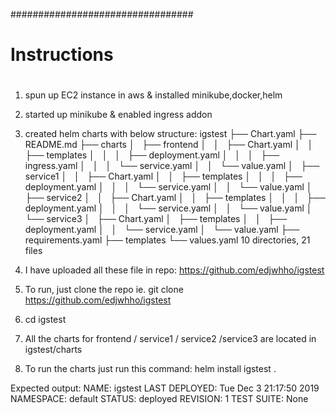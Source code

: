 #################################
#
#  Instructions
#

1. spun up EC2 instance in aws & installed minikube,docker,helm
2. started up minikube & enabled ingress addon
3. created helm charts with below structure:
igstest
├── Chart.yaml
├── README.md
├── charts
│   ├── frontend
│   │   ├── Chart.yaml
│   │   ├── templates
│   │   │   ├── deployment.yaml
│   │   │   ├── ingress.yaml
│   │   │   └── service.yaml
│   │   └── value.yaml
│   ├── service1
│   │   ├── Chart.yaml
│   │   ├── templates
│   │   │   ├── deployment.yaml
│   │   │   └── service.yaml
│   │   └── value.yaml
│   ├── service2
│   │   ├── Chart.yaml
│   │   ├── templates
│   │   │   ├── deployment.yaml
│   │   │   └── service.yaml
│   │   └── value.yaml
│   └── service3
│       ├── Chart.yaml
│       ├── templates
│       │   ├── deployment.yaml
│       │   └── service.yaml
│       └── value.yaml
├── requirements.yaml
├── templates
└── values.yaml
10 directories, 21 files

4. I have uploaded all these file in repo:  https://github.com/edjwhho/igstest
5. To run, just clone the repo ie. git clone https://github.com/edjwhho/igstest
6. cd igstest
7. All the charts for frontend / service1 / service2 /service3 are located in igstest/charts
8. To run the charts just run this command:  helm install igstest .

Expected output:
NAME: igstest
LAST DEPLOYED: Tue Dec  3 21:17:50 2019
NAMESPACE: default
STATUS: deployed
REVISION: 1
TEST SUITE: None


 
